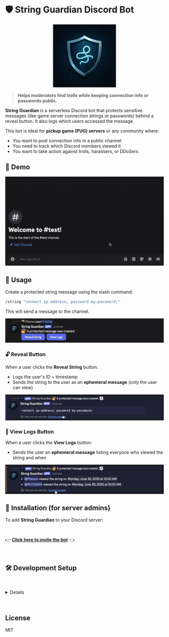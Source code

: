 
# 🛡️ String Guardian Discord Bot

<p align="center">
  <img src="assets/string_guardian_logo.png" alt="String Guardian Logo" width="200"/>
</p>

> **Helps moderators find trolls while keeping connection info or passwords public.**

**String Guardian** is a serverless Discord bot that protects sensitive messages (like game server connection strings or passwords) behind a reveal button. It also logs which users accessed the message.

This bot is ideal for **pickup game (PUG) servers** or any community where:
- You want to post connection info in a public channel
- You need to track which Discord members viewed it
- You want to take action against trolls, harassers, or DDoSers

## 🎥 Demo

<img src="assets/string_guardian_demo.gif" alt="Demo GIF"/>

## 📌 Usage

Create a protected string message using the slash command:

```bash
/string "connect ip-address; password my-password;"
```

This will send a message to the channel.

![Protected string create message](assets/demo_screenshot_string_created.png)

### 🔓 Reveal Button

When a user clicks the **Reveal String** button:
- Logs the user's ID + timestamp
- Sends the string to the user as an **ephemeral message** (only the user can view)

![The ephemeral message sent after clicking the reveal string button](assets/demo_screenshot_reveal_string.png)

### 📜 View Logs Button

When a user clicks the **View Logs** button:
- Sends the user an **ephemeral message** listing everyone who viewed the string and when

![The ephemeral message sent after clicking the view logs button](assets/demo_screenshot_view_logs.png)

## 🚀 Installation (for server admins)

To add **String Guardian** to your Discord server:

️<br>

👉 [**Click here to invite the bot**](https://discord.com/oauth2/authorize?client_id=1387414117106581625) 👈

️<br>

## 🛠️ Development Setup

️<br>

<details>

Ensure that the Discord bot is created on the Discord website.

First, create secret/env variables in `.dev.vars`.
For local development, cloudflare variables are not required.

Register the Discord commands using the registration script:
```bash
npm run register
```

Install and run local development server:
```bash
npm install
npm run dev
```

Reset (& run migrations) for the local D1 development database:
```bash
npm run db:reset
```

Ensure Ngrok is installed and run it to provide a reverse proxy to access your locally-running bot:
```bash
ngrok 8787
```

Copy the global URL and paste it into the "Interactions URL" input on the discord website.
You can now install the bot onto a Discord server and test your locally-running code.

</details>

️<br>

## License

MIT
